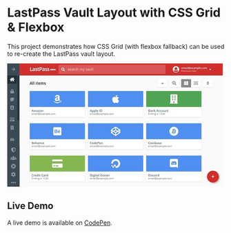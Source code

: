 # LastPass Vault Layout with CSS Grid & Flexbox
This project demonstrates how CSS Grid (with flexbox fallback) can be used to re-create the LastPass vault layout.

![LastPass Vault Layout Demo](https://github.com/georgewpark/LastPass-Vault-Layout/blob/master/demo-image.JPG "LastPass Vault Layout Demo")

## Live Demo
A live demo is available on [CodePen](https://codepen.io/GeorgePark/full/PQweLr/).